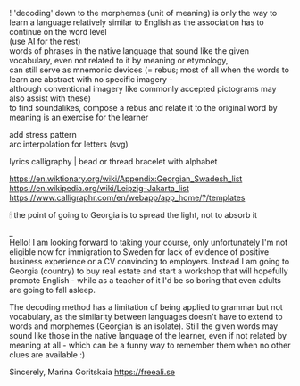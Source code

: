 
! 'decoding' down to the morphemes (unit of meaning) is only the way to learn a language relatively similar to English as the association has to continue on the word level  
(use AI for the rest)  
words of phrases in the native language that sound like the given vocabulary, even not related to it by meaning or etymology,  
can still serve as mnemonic devices (= rebus; most of all when the words to learn are abstract with no specific imagery -  
although conventional imagery like commonly accepted pictograms may also assist with these)  
to find soundalikes, compose a rebus and relate it to the original word by meaning is an exercise for the learner

add stress pattern  
arc interpolation for letters (svg)  
  
lyrics calligraphy | bead or thread bracelet with alphabet  
  
https://en.wiktionary.org/wiki/Appendix:Georgian_Swadesh_list  
https://en.wikipedia.org/wiki/Leipzig–Jakarta_list  
https://www.calligraphr.com/en/webapp/app_home/?/templates  
  
🕯 the point of going to Georgia is to spread the light, not to absorb it  

_  
Hello!
I am looking forward to taking your course, only unfortunately I'm not eligible now for immigration to Sweden for lack of evidence of positive business experience or a CV convincing to employers.
Instead I am going to Georgia (country) to buy real estate and start a workshop that will hopefully promote English - while as a teacher of it I'd be so boring that even adults are going to fall asleep.

The decoding method has a limitation of being applied to grammar but not vocabulary, as the similarity between languages doesn't have to extend to words and morphemes (Georgian is an isolate).
Still the given words may sound like those in the native language of the learner, even if not related by meaning at all - which can be a funny way to remember them when no other clues are available :)

Sincerely,
Marina Goritskaia
https://freeali.se
